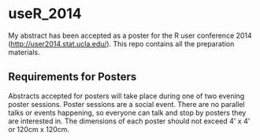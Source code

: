 useR_2014
==========

My abstract has been accepted as a poster for the R user conference 2014 (http://user2014.stat.ucla.edu/). This repo contains all the preparation materials. 

## Requirements for Posters

Abstracts accepted for posters will take place during one of two evening poster sessions. Poster sessions are a social event. There are no parallel talks or events happening, so everyone can talk and stop by posters they are interested in. The dimensions of each poster should not exceed 4' x 4' or 120cm x 120cm.
